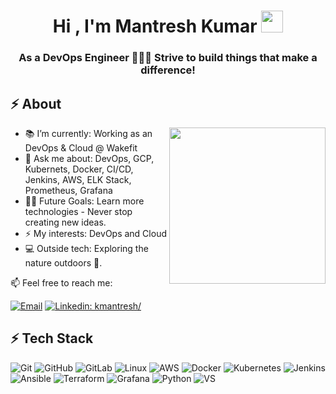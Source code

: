 <h1 align="center"><b>Hi , I'm Mantresh Kumar </b><img src="https://media.giphy.com/media/hvRJCLFzcasrR4ia7z/giphy.gif" width="35"></h1>
<h3 align="center"> As a DevOps Engineer 🧑🏽‍💻 Strive to build things that make a difference! </h3>

## ⚡ About
<picture> <img align="right" src="https://user-images.githubusercontent.com/97470591/211007344-adf1cb3d-93d9-447a-af88-29403126c5c1.gif" width = 250px></picture>

- 📚 I’m currently: Working as an DevOps & Cloud @ Wakefit
- 💬 Ask me about: DevOps, GCP, Kubernets, Docker, CI/CD, Jenkins, AWS, ELK Stack, Prometheus, Grafana
- 💪🏼 Future Goals: Learn more technologies - Never stop creating new ideas.
- ⚡ My interests: DevOps and Cloud
- 💻 Outside tech: Exploring the nature outdoors 🌴.

📫  Feel free to reach me:

[![Email](https://img.shields.io/badge/Email-%40kmantresh@gmail.com%20-blue)](mailto:kmantresh@gmail.com?)
[![Linkedin: kmantresh/](https://img.shields.io/badge/-kMantresh-blue?style=flat-square&logo=Linkedin&logoColor=white&link=https://www.linkedin.com/in/kmantresh/)](https://www.linkedin.com/in/kmantresh/)


## ⚡ Tech Stack
![Git](https://img.shields.io/badge/GIT-E44C30?style=for-the-badge&logo=git&logoColor=white)
![GitHub](https://img.shields.io/badge/GitHub-100000?style=for-the-badge&logo=github&logoColor=white)
![GitLab](https://img.shields.io/badge/GitLab-330F63?style=for-the-badge&logo=gitlab&logoColor=white)
![Linux](https://img.shields.io/badge/Linux-FCC624?style=for-the-badge&logo=linux&logoColor=black)
![AWS](https://img.shields.io/badge/Amazon_AWS-FF9900?style=for-the-badge&logo=amazonaws&logoColor=white)
![Docker](https://img.shields.io/badge/docker-%230db7ed.svg?style=for-the-badge&logo=docker&logoColor=white)
![Kubernetes](https://img.shields.io/badge/kubernetes-%23326ce5.svg?style=for-the-badge&logo=kubernetes&logoColor=white)
![Jenkins](https://img.shields.io/badge/Jenkins-D24939?style=for-the-badge&logo=Jenkins&logoColor=white)
![Ansible](https://img.shields.io/badge/ansible-%231A1918.svg?style=for-the-badge&logo=ansible&logoColor=white)
![Terraform](https://img.shields.io/badge/terraform-%235835CC.svg?style=for-the-badge&logo=terraform&logoColor=white)
![Grafana](https://img.shields.io/badge/grafana-%23F46800.svg?style=for-the-badge&logo=grafana&logoColor=white)
![Python](https://img.shields.io/badge/-Python-000?style=for-the-badge&logo=python)
![VS](https://img.shields.io/badge/Visual_Studio_Code-0078D4?style=for-the-badge&logo=visual%20studio%20code&logoColor=white)

